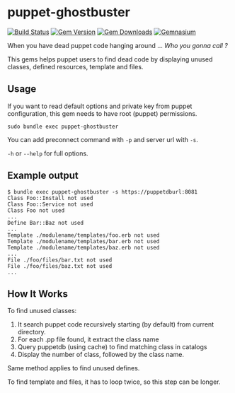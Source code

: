 puppet-ghostbuster
==================

[![Build Status](https://img.shields.io/travis/camptocamp/puppet-ghostbuster.svg)](https://travis-ci.org/camptocamp/puppet-ghostbuster)
[![Gem Version](https://img.shields.io/gem/v/puppet-ghostbuster.svg)](https://rubygems.org/gems/puppet-ghostbuster)
[![Gem Downloads](https://img.shields.io/gem/dt/puppet-ghostbuster.svg)](https://rubygems.org/gems/puppet-ghostbuster)
[![Gemnasium](https://img.shields.io/gemnasium/camptocamp/puppet-ghostbuster.svg)](https://gemnasium.com/camptocamp/puppet-ghostbuster)

When you have dead puppet code hanging around ...
*Who you gonna call ?*


This gems helps puppet users to find dead code by displaying unused classes, defined resources, template and files.


Usage
-----

If you want to read default options and private key from puppet configuration, this gem needs to have root (puppet) permissions.
```
sudo bundle exec puppet-ghostbuster
```

You can add preconnect command with ``-p`` and server url with ``-s``.

``-h`` or ``--help`` for full options.

Example output
--------------
```
$ bundle exec puppet-ghostbuster -s https://puppetdburl:8081
Class Foo::Install not used
Class Foo::Service not used
Class Foo not used
...
Define Bar::Baz not used
...
Template ./modulename/templates/foo.erb not used
Template ./modulename/templates/bar.erb not used
Template ./modulename/templates/baz.erb not used
...
File ./foo/files/bar.txt not used
File ./foo/files/baz.txt not used
...
```

How It Works
------------
To find unused classes:
  1. It search puppet code recursively starting (by default) from current directory.
  2. For each .pp file found, it extract the class name
  3. Query puppetdb (using cache) to find matching class in catalogs
  4. Display the number of class, followed by the class name.

Same method applies to find unused defines.

To find template and files, it has to loop twice, so this step can be longer.
